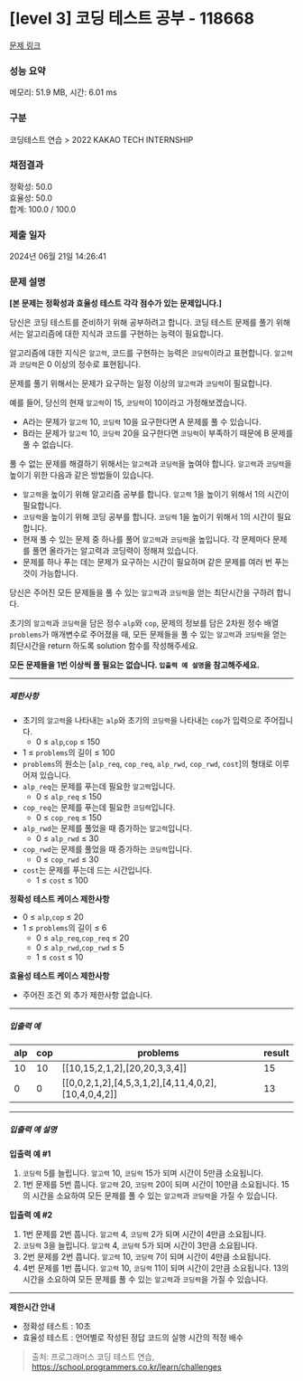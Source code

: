 # [level 3] 코딩 테스트 공부 - 118668 

[문제 링크](https://school.programmers.co.kr/learn/courses/30/lessons/118668) 

### 성능 요약

메모리: 51.9 MB, 시간: 6.01 ms

### 구분

코딩테스트 연습 > 2022 KAKAO TECH INTERNSHIP

### 채점결과

정확성: 50.0<br/>효율성: 50.0<br/>합계: 100.0 / 100.0

### 제출 일자

2024년 06월 21일 14:26:41

### 문제 설명

<p><strong>[본 문제는 정확성과 효율성 테스트 각각 점수가 있는 문제입니다.]</strong></p>

<p>당신은 코딩 테스트를 준비하기 위해 공부하려고 합니다. 코딩 테스트 문제를 풀기 위해서는 알고리즘에 대한 지식과 코드를 구현하는 능력이 필요합니다.</p>

<p>알고리즘에 대한 지식은 <code>알고력</code>, 코드를 구현하는 능력은 <code>코딩력</code>이라고 표현합니다. <code>알고력</code>과 <code>코딩력</code>은 0 이상의 정수로 표현됩니다.</p>

<p>문제를 풀기 위해서는 문제가 요구하는 일정 이상의 <code>알고력</code>과 <code>코딩력</code>이 필요합니다.</p>

<p>예를 들어, 당신의 현재 <code>알고력</code>이 15, <code>코딩력</code>이 10이라고 가정해보겠습니다.</p>

<ul>
<li>A라는 문제가 <code>알고력</code> 10, <code>코딩력</code> 10을 요구한다면 A 문제를 풀 수 있습니다.</li>
<li>B라는 문제가 <code>알고력</code> 10, <code>코딩력</code> 20을 요구한다면 <code>코딩력</code>이 부족하기 때문에 B 문제를 풀 수 없습니다.</li>
</ul>

<p>풀 수 없는 문제를 해결하기 위해서는 <code>알고력</code>과 <code>코딩력</code>을 높여야 합니다. <code>알고력</code>과 <code>코딩력</code>을 높이기 위한 다음과 같은 방법들이 있습니다.</p>

<ul>
<li><code>알고력</code>을 높이기 위해 알고리즘 공부를 합니다. <code>알고력</code> 1을 높이기 위해서 1의 시간이 필요합니다.</li>
<li><code>코딩력</code>을 높이기 위해 코딩 공부를 합니다. <code>코딩력</code> 1을 높이기 위해서 1의 시간이 필요합니다.</li>
<li>현재 풀 수 있는 문제 중 하나를 풀어 <code>알고력</code>과 <code>코딩력</code>을 높입니다. 각 문제마다 문제를 풀면 올라가는 알고력과 코딩력이 정해져 있습니다.</li>
<li>문제를 하나 푸는 데는 문제가 요구하는 시간이 필요하며 같은 문제를 여러 번 푸는 것이 가능합니다.</li>
</ul>

<p>당신은 주어진 모든 문제들을 풀 수 있는 <code>알고력</code>과 <code>코딩력</code>을 얻는 최단시간을 구하려 합니다.</p>

<p>초기의 <code>알고력</code>과 <code>코딩력</code>을 담은 정수 <code>alp</code>와 <code>cop</code>, 문제의 정보를 담은 2차원 정수 배열 <code>problems</code>가 매개변수로 주어졌을 때, 모든 문제들을 풀 수 있는 <code>알고력</code>과 <code>코딩력</code>을 얻는 최단시간을 return 하도록 solution 함수를 작성해주세요.</p>

<p><strong>모든 문제들을 1번 이상씩 풀 필요는 없습니다.  <code>입출력 예 설명</code>을 참고해주세요.</strong></p>

<hr>

<h5>제한사항</h5>

<ul>
<li>초기의 <code>알고력</code>을 나타내는 <code>alp</code>와 초기의 <code>코딩력</code>을 나타내는 <code>cop</code>가 입력으로 주어집니다.

<ul>
<li>0 ≤ <code>alp</code>,<code>cop</code> ≤ 150</li>
</ul></li>
<li>1 ≤ <code>problems</code>의 길이 ≤ 100</li>
<li><code>problems</code>의 원소는 [<code>alp_req</code>, <code>cop_req</code>, <code>alp_rwd</code>, <code>cop_rwd</code>, <code>cost</code>]의 형태로 이루어져 있습니다.</li>
<li><code>alp_req</code>는 문제를 푸는데 필요한 <code>알고력</code>입니다.

<ul>
<li>0 ≤ <code>alp_req</code> ≤ 150</li>
</ul></li>
<li><code>cop_req</code>는 문제를 푸는데 필요한 <code>코딩력</code>입니다.

<ul>
<li>0 ≤ <code>cop_req</code> ≤ 150</li>
</ul></li>
<li><code>alp_rwd</code>는 문제를 풀었을 때 증가하는 <code>알고력</code>입니다.

<ul>
<li>0 ≤ <code>alp_rwd</code> ≤ 30</li>
</ul></li>
<li><code>cop_rwd</code>는 문제를 풀었을 때 증가하는 <code>코딩력</code>입니다.

<ul>
<li>0 ≤ <code>cop_rwd</code> ≤ 30</li>
</ul></li>
<li><code>cost</code>는 문제를 푸는데 드는 시간입니다.

<ul>
<li>1 ≤ <code>cost</code> ≤ 100</li>
</ul></li>
</ul>

<p><strong>정확성 테스트 케이스 제한사항</strong></p>

<ul>
<li>0 ≤ <code>alp</code>,<code>cop</code> ≤ 20</li>
<li>1 ≤ <code>problems</code>의 길이 ≤ 6

<ul>
<li>0 ≤ <code>alp_req</code>,<code>cop_req</code> ≤ 20</li>
<li>0 ≤ <code>alp_rwd</code>,<code>cop_rwd</code> ≤ 5</li>
<li>1 ≤ <code>cost</code> ≤ 10</li>
</ul></li>
</ul>

<p><strong>효율성 테스트 케이스 제한사항</strong></p>

<ul>
<li>주어진 조건 외 추가 제한사항 없습니다.</li>
</ul>

<hr>

<h5>입출력 예</h5>
<table class="table">
        <thead><tr>
<th>alp</th>
<th>cop</th>
<th>problems</th>
<th>result</th>
</tr>
</thead>
        <tbody><tr>
<td>10</td>
<td>10</td>
<td>[[10,15,2,1,2],[20,20,3,3,4]]</td>
<td>15</td>
</tr>
<tr>
<td>0</td>
<td>0</td>
<td>[[0,0,2,1,2],[4,5,3,1,2],[4,11,4,0,2],[10,4,0,4,2]]</td>
<td>13</td>
</tr>
</tbody>
      </table>
<hr>

<h5>입출력 예 설명</h5>

<p><strong>입출력 예 #1</strong></p>

<ol>
<li><code>코딩력</code> 5를 늘립니다. <code>알고력</code> 10, <code>코딩력</code> 15가 되며 시간이 5만큼 소요됩니다.</li>
<li>1번 문제를 5번 풉니다. <code>알고력</code> 20, <code>코딩력</code> 20이 되며 시간이 10만큼 소요됩니다.
15의 시간을 소요하여 모든 문제를 풀 수 있는 <code>알고력</code>과 <code>코딩력</code>을 가질 수 있습니다.</li>
</ol>

<p><strong>입출력 예 #2</strong></p>

<ol>
<li>1번 문제를 2번 풉니다. <code>알고력</code>&nbsp;4, <code>코딩력</code>&nbsp;2가 되며 시간이 4만큼 소요됩니다.</li>
<li><code>코딩력</code>&nbsp;3을 늘립니다. <code>알고력</code>&nbsp;4, <code>코딩력</code>&nbsp;5가 되며 시간이 3만큼 소요됩니다.</li>
<li>2번 문제를 2번 풉니다. <code>알고력</code> 10, <code>코딩력</code>&nbsp;7이 되며 시간이 4만큼 소요됩니다.</li>
<li>4번 문제를 1번 풉니다. <code>알고력</code> 10, <code>코딩력</code> 11이 되며 시간이 2만큼 소요됩니다.
13의 시간을 소요하여 모든 문제를 풀 수 있는 <code>알고력</code>과 <code>코딩력</code>을 가질 수 있습니다.</li>
</ol>

<hr>

<p><strong>제한시간 안내</strong></p>

<ul>
<li>정확성 테스트 : 10초</li>
<li>효율성 테스트 : 언어별로 작성된 정답 코드의 실행 시간의 적정 배수</li>
</ul>


> 출처: 프로그래머스 코딩 테스트 연습, https://school.programmers.co.kr/learn/challenges